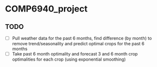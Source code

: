 # COMP6940_project

## TODO
- [ ] Pull weather data for the past 6 months, find difference (by month) to remove trend/seasonality and predict optimal crops for the past 6 months
- [ ] Take past 6 month optimality and forecast 3 and 6 month crop optimalities for each crop (using exponential smoothing)